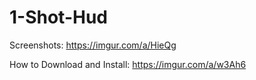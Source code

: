 # 1-Shot-Hud
Screenshots: https://imgur.com/a/HieQg

How to Download and Install: https://imgur.com/a/w3Ah6

